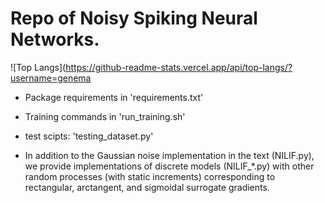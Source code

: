 <!--
 * @Author: ----
 * @Date: 2022-04-09 11:57:47
 * @LastEditors: ----
 * @LastEditTime: 2022-09-05 15:28:01
-->
# Repo of Noisy Spiking Neural Networks.
![Top Langs](https://github-readme-stats.vercel.app/api/top-langs/?username=genema
* Package requirements in 'requirements.txt'

* Training commands in 'run_training.sh'

* test scipts: 'testing_dataset.py'

* In addition to the Gaussian noise implementation in the text (NILIF.py), we provide implementations of discrete models (NILIF_*.py) with other random processes (with static increments) corresponding to rectangular, arctangent, and sigmoidal surrogate gradients.